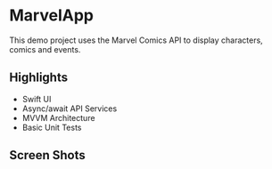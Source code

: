 #  MarvelApp

This demo project uses the Marvel Comics API to display characters, comics and events.

## Highlights
* Swift UI
* Async/await API Services
* MVVM Architecture
* Basic Unit Tests

## Screen Shots
